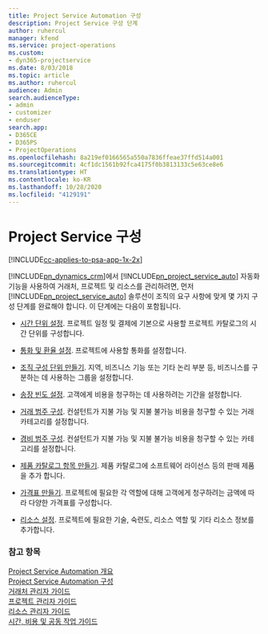 ```yaml
---
title: Project Service Automation 구성
description: Project Service 구성 단계
author: ruhercul
manager: kfend
ms.service: project-operations
ms.custom:
- dyn365-projectservice
ms.date: 8/03/2018
ms.topic: article
ms.author: ruhercul
audience: Admin
search.audienceType:
- admin
- customizer
- enduser
search.app:
- D365CE
- D365PS
- ProjectOperations
ms.openlocfilehash: 8a219ef0166565a550a7836ffeae37ffd514a001
ms.sourcegitcommit: 4cf1dc1561b92fca4175f0b3813133c5e63ce8e6
ms.translationtype: HT
ms.contentlocale: ko-KR
ms.lasthandoff: 10/28/2020
ms.locfileid: "4129191"
---
```

# <a name="configure-project-service"></a>Project Service 구성

[!INCLUDE[cc-applies-to-psa-app-1x-2x](../includes/cc-applies-to-psa-app-1x-2x.md)]

[!INCLUDE[pn_dynamics_crm](../includes/pn-dynamics-crm.md)]에서 [!INCLUDE[pn_project_service_auto](../includes/pn-project-service-auto.md)] 자동화 기능을 사용하여 거래처, 프로젝트 및 리소스를 관리하려면, 먼저 [!INCLUDE[pn_project_service_auto](../includes/pn-project-service-auto.md)] 솔루션이 조직의 요구 사항에 맞게 몇 가지 구성 단계를 완료해야 합니다. 이 단계에는 다음이 포함됩니다.  
  
-   [시간 단위 설정](../psa/set-up-time-units.md). 프로젝트 일정 및 결제에 기본으로 사용할 프로젝트 카탈로그의 시간 단위를 구성합니다.  
  
-   [통화 및 환율 설정](../psa/set-up-currencies-exchange-rates.md). 프로젝트에 사용할 통화를 설정합니다.  
  
-   [조직 구성 단위 만들기](../psa/create-organizational-units.md). 지역, 비즈니스 기능 또는 기타 논리 부분 등, 비즈니스를 구분하는 데 사용하는 그룹을 설정합니다.  
  
-   [송장 빈도 설정](../psa/set-up-invoice-frequencies.md). 고객에게 비용을 청구하는 데 사용하려는 기간을 설정합니다.  
  
-   [거래 범주 구성](../psa/configure-transaction-categories.md). 컨설턴트가 지불 가능 및 지불 불가능 비용을 청구할 수 있는 거래 카테고리를 설정합니다.  
  
-   [경비 범주 구성](../psa/configure-expense-categories.md). 컨설턴트가 지불 가능 및 지불 불가능 비용을 청구할 수 있는 카테고리를 설정합니다.  
  
-   [제품 카탈로그 항목 만들기](../psa/create-product-catalog-items.md). 제품 카탈로그에 소프트웨어 라이선스 등의 판매 제품을 추가 합니다.  
  
-   [가격표 만들기](../psa/create-price-list.md). 프로젝트에 필요한 각 역할에 대해 고객에게 청구하려는 금액에 따라 다양한 가격표를 구성합니다.  
  
-   [리소스 설정](../psa/set-up-resources.md). 프로젝트에 필요한 기술, 숙련도, 리소스 역할 및 기타 리소스 정보를 추가합니다.  
  
### <a name="see-also"></a>참고 항목  
 [Project Service Automation 개요](../psa/overview.md)   
 [Project Service Automation 구성](../psa/configure.md)   
 [거래처 관리자 가이드](../psa/account-manager-guide.md)   
 [프로젝트 관리자 가이드](../psa/project-manager-guide.md)   
 [리소스 관리자 가이드](../psa/resource-manager-guide.md)   
 [시간, 비용 및 공동 작업 가이드](../psa/time-expense-collaboration-guide.md)
